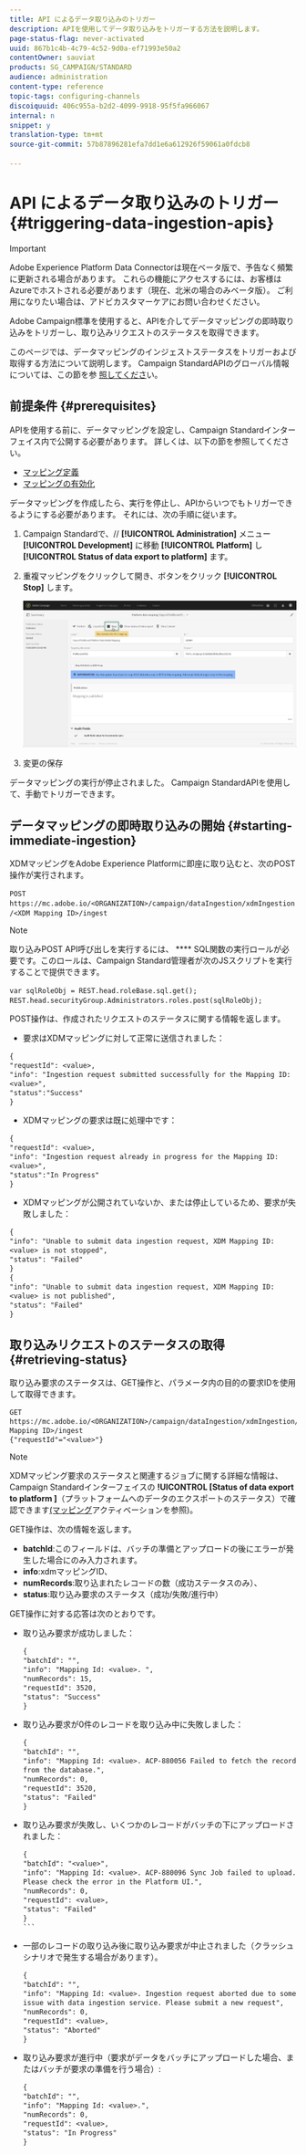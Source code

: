 ```yaml
---
title: API によるデータ取り込みのトリガー
description: APIを使用してデータ取り込みをトリガーする方法を説明します。
page-status-flag: never-activated
uuid: 867b1c4b-4c79-4c52-9d0a-ef71993e50a2
contentOwner: sauviat
products: SG_CAMPAIGN/STANDARD
audience: administration
content-type: reference
topic-tags: configuring-channels
discoiquuid: 406c955a-b2d2-4099-9918-95f5fa966067
internal: n
snippet: y
translation-type: tm+mt
source-git-commit: 57b87896281efa7dd1e6a612926f59061a0fdcb8

---
```



# API によるデータ取り込みのトリガー {#triggering-data-ingestion-apis}

>[!IMPORTANT]
>
>Adobe Experience Platform Data Connectorは現在ベータ版で、予告なく頻繁に更新される場合があります。 これらの機能にアクセスするには、お客様はAzureでホストされる必要があります（現在、北米の場合のみベータ版）。 ご利用になりたい場合は、アドビカスタマーケアにお問い合わせください。

Adobe Campaign標準を使用すると、APIを介してデータマッピングの即時取り込みをトリガーし、取り込みリクエストのステータスを取得できます。

このページでは、データマッピングのインジェストステータスをトリガーおよび取得する方法について説明します。 Campaign StandardAPIのグローバル情報については、この節を参 [照してくださ](../../api/using/about-campaign-standard-apis.md)い。

## 前提条件 {#prerequisites}

APIを使用する前に、データマッピングを設定し、Campaign Standardインターフェイス内で公開する必要があります。 詳しくは、以下の節を参照してください。

* [マッピング定義](../../administration/using/aep-mapping-definition.md)
* [マッピングの有効化](../../administration/using/aep-mapping-activation.md)

データマッピングを作成したら、実行を停止し、APIからいつでもトリガーできるようにする必要があります。 それには、次の手順に従います。

1. Campaign Standardで、// **[!UICONTROL Administration]** メニュー **[!UICONTROL Development]** に移動 **[!UICONTROL Platform]** し **[!UICONTROL Status of data export to platform]** ます。

1. 重複マッピングをクリックして開き、ボタンをクリック **[!UICONTROL Stop]** します。

   ![](assets/aep_datamapping_stop.png)

1. 変更の保存

データマッピングの実行が停止されました。 Campaign StandardAPIを使用して、手動でトリガーできます。

## データマッピングの即時取り込みの開始 {#starting-immediate-ingestion}

XDMマッピングをAdobe Experience Platformに即座に取り込むと、次のPOST操作が実行されます。

`POST https://mc.adobe.io/<ORGANIZATION>/campaign/dataIngestion/xdmIngestion/<XDM Mapping ID>/ingest`

>[!NOTE]
>
>取り込みPOST API呼び出しを実行するには、 **** SQL関数の実行ロールが必要です。このロールは、Campaign Standard管理者が次のJSスクリプトを実行することで提供できます。
>
>`var sqlRoleObj = REST.head.roleBase.sql.get();
REST.head.securityGroup.Administrators.roles.post(sqlRoleObj);`

POST操作は、作成されたリクエストのステータスに関する情報を返します。

* 要求はXDMマッピングに対して正常に送信されました：

```
{
"requestId": <value>,
"info": "Ingestion request submitted successfully for the Mapping ID: <value>",
"status":"Success"
}
```

* XDMマッピングの要求は既に処理中です：

```
{
"requestId": <value>,
"info": "Ingestion request already in progress for the Mapping ID: <value>",
"status":"In Progress"
}
```

* XDMマッピングが公開されていないか、または停止しているため、要求が失敗しました：

```
{
"info": "Unable to submit data ingestion request, XDM Mapping ID: <value> is not stopped",
"status": "Failed"
}
{
"info": "Unable to submit data ingestion request, XDM Mapping ID: <value> is not published",
"status": "Failed"
}
```

## 取り込みリクエストのステータスの取得 {#retrieving-status}

取り込み要求のステータスは、GET操作と、パラメータ内の目的の要求IDを使用して取得できます。

```
GET https://mc.adobe.io/<ORGANIZATION>/campaign/dataIngestion/xdmIngestion/<XDM Mapping ID>/ingest
{"requestId"="<value>"}
```

>[!NOTE]
XDMマッピング要求のステータスと関連するジョブに関する詳細な情報は、Campaign Standardインターフェイスの **!UICONTROL [Status of data export to platform ]**（プラットフォームへのデータのエクスポートのステータス）で確認できます[(マッピング](../../administration/using/aep-mapping-activation.md)アクティベーションを参照)。

GET操作は、次の情報を返します。

* **batchId**:このフィールドは、バッチの準備とアップロードの後にエラーが発生した場合にのみ入力されます。
* **info**:xdmマッピングID、
* **numRecords**:取り込まれたレコードの数（成功ステータスのみ）、
* **status**:取り込み要求のステータス（成功/失敗/進行中）

GET操作に対する応答は次のとおりです。

* 取り込み要求が成功しました：

   ```
   {
   "batchId": "",
   "info": "Mapping Id: <value>. ",
   "numRecords": 15,
   "requestId": 3520,
   "status": "Success"
   }
   ````

* 取り込み要求が0件のレコードを取り込み中に失敗しました：

   ```
   {
   "batchId": "",
   "info": "Mapping Id: <value>. ACP-880056 Failed to fetch the record from the database.",
   "numRecords": 0,
   "requestId": 3520,
   "status": "Failed"
   }
   ```

* 取り込み要求が失敗し、いくつかのレコードがバッチの下にアップロードされました：

   ````
   {
   "batchId": "<value>",
   "info": "Mapping Id: <value>. ACP-880096 Sync Job failed to upload. Please check the error in the Platform UI.",
   "numRecords": 0,
   "requestId": <value>,
   "status": "Failed"
   }
   ```
   
* 一部のレコードの取り込み後に取り込み要求が中止されました（クラッシュシナリオで発生する場合があります）。

   ```
   {
   "batchId": "",
   "info": "Mapping Id: <value>. Ingestion request aborted due to some issue with data ingestion service. Please submit a new request",
   "numRecords": 0,
   "requestId": <value>,
   "status": "Aborted"
   }
   ```

* 取り込み要求が進行中（要求がデータをバッチにアップロードした場合、またはバッチが要求の準備を行う場合）:

   ```
   {
   "batchId": "",
   "info": "Mapping Id: <value>.",
   "numRecords": 0,
   "requestId": <value>,
   "status": "In Progress"
   }
   ```
